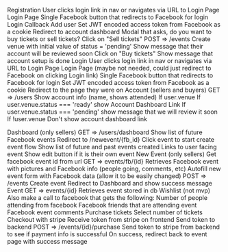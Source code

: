 Registration
    User clicks login link in nav or navigates via URL to Login Page
        Login Page
        Single Facebook button that redirects to Facebook for login
    Login Callback
        Add user
    Set JWT encoded access token from Facebook as a cookie
    Redirect to account dashboard
    Modal that asks, do you want to buy tickets or sell tickets?
        Click on "Sell tickets"
            POST => /events
            Create venue with initial value of   status = 'pending'
            Show message that their account will be reviewed soon
        Click on "Buy tickets"
            Show message that account setup is done
Login
    User clicks login link in nav or navigates via URL to Login Page
        Login Page (maybe not needed, could just redirect to Facebook on clicking Login link)
        Single Facebook button that redirects to Facebook for login
    Set JWT encoded access token from Facebook as a cookie
    Redirect to the page they were on
Account (sellers and buyers)
    GET => /users
    Show account info (name, shows attended)
    If user.venue
        If user.venue.status === 'ready' show Account Dashboard Link
        If user.venue.status === 'pending' show message that we will review it soon
    If !user.venue
        Don't show account dashboard link
    
Dashboard (only sellers)
    GET => /users/dashboard
        Show list of future Facebook events
            Redirect to /newevent/{fb_id}
            Click event to start create event flow
        Show list of future and past events created 
            Links to user facing event
            Show edit button if it is their own event
New Event (only sellers)
    Get facebook event id from url
    GET => events/fb/{id}
        Retrieves Facebook event with pictures and Facebook info (people going, comments, etc)
    Autofill new event form with Facebook data (allow it to be easily changed)
    POST => /events
        Create event
    Redirect to Dashboard and show success message
Event
    GET => events/{id}
        Retrieves event stored in db
        Wishlist (not mvp)
            Also make a call to facebook that gets the following:
                Number of people attending from facebook
                Facebook friends that are attending event
                Facebook event comments
Purchase tickets
    Select number of tickets
    Checkout with stripe
    Receive token from stripe on frontend
    Send token to backend
        POST => /events/{id}/purchase
        Send token to stripe from backend to see if payment info is successful
    On success, redirect back to event page with success message